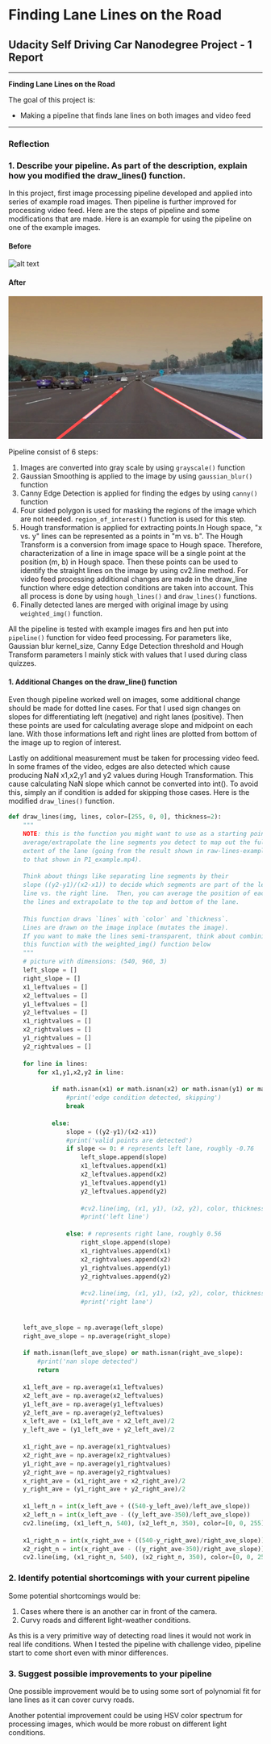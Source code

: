 # **Finding Lane Lines on the Road** 

## Udacity Self Driving Car Nanodegree Project - 1 Report


---

**Finding Lane Lines on the Road**

The goal of this project is:
* Making a pipeline that finds lane lines on both images and video feed


[//]: # (Image References)

[image1]: ./test_images/solidWhiteCurve.jpg "Before"
[image2]: ./test_images_output/solidWhiteCurve.jpg "Before"

---

### Reflection

### 1. Describe your pipeline. As part of the description, explain how you modified the draw_lines() function.

In this project, first image processing pipeline developed and applied into series of example road images. Then pipeline is further improved for processing video feed. Here are the steps of pipeline and some modifications that are made. Here is an example for using the pipeline on one of the example images.

#### Before
![alt text][image1]

#### After
![alt text][image2]



Pipeline consist of 6 steps:
1. Images are converted into gray scale by using `grayscale()` function
2. Gaussian Smoothing is applied to the image by using `gaussian_blur()` function
3. Canny Edge Detection is applied for finding the edges by using `canny()` function
4. Four sided polygon is used for masking the regions of the image which are not needed. `region_of_interest()` function is used for this step.
5. Hough transformation is applied for extracting points.In Hough space, "x vs. y" lines can be represented as a points in "m vs. b". The Hough Transform is a conversion from image space to Hough space. 
   Therefore, characterization of a line in image space will be a single point at the position (m, b) in Hough space. Then these points can be used to identify the straight lines on the image by using cv2.line method. 
   For video feed processing additional changes are made in the draw_line function where edge detection conditions are taken into account. This all process is done by using `hough_lines()` and `draw_lines()` functions.
6. Finally detected lanes are merged with original image by using `weighted_img()` function.

All the pipeline is tested with example images firs and hen put into `pipeline()` function for video feed processing. 
For parameters like, Gaussian blur kernel_size, Canny Edge Detection threshold and Hough Transform parameters I mainly stick with values that I used during class quizzes.

#### 1. Additional Changes on the draw_line() function

Even though pipeline worked well on images, some additional change should be made for dotted line cases. For that I used sign changes on slopes for differentiating left (negative) and right lanes (positive). 
Then these points are used for calculating average slope and midpoint on each lane. With those informations left and right lines are plotted from bottom of the image up to region of interest. 

Lastly on additional measurement must be taken for processing video feed. 
In some frames of the video, edges are also detected which cause producing NaN x1,x2,y1 and y2 values during Hough Transformation. This cause calculating NaN slope which cannot be converted into int().
To avoid this, simply an if condition is added for skipping those cases. Here is the modified `draw_lines()` function.

```python
def draw_lines(img, lines, color=[255, 0, 0], thickness=2):
    """
    NOTE: this is the function you might want to use as a starting point once you want to 
    average/extrapolate the line segments you detect to map out the full
    extent of the lane (going from the result shown in raw-lines-example.mp4
    to that shown in P1_example.mp4).  
    
    Think about things like separating line segments by their 
    slope ((y2-y1)/(x2-x1)) to decide which segments are part of the left
    line vs. the right line.  Then, you can average the position of each of 
    the lines and extrapolate to the top and bottom of the lane.
    
    This function draws `lines` with `color` and `thickness`.    
    Lines are drawn on the image inplace (mutates the image).
    If you want to make the lines semi-transparent, think about combining
    this function with the weighted_img() function below
    """
    # picture with dimensions: (540, 960, 3)
    left_slope = []
    right_slope = []
    x1_leftvalues = []
    x2_leftvalues = []
    y1_leftvalues = []
    y2_leftvalues = []
    x1_rightvalues = []
    x2_rightvalues = []
    y1_rightvalues = []
    y2_rightvalues = []
    
    for line in lines:
        for x1,y1,x2,y2 in line:
            
            if math.isnan(x1) or math.isnan(x2) or math.isnan(y1) or math.isnan(y2):
                #print('edge condition detected, skipping')
                break             
            
            else:
                slope = ((y2-y1)/(x2-x1))
                #print('valid points are detected')
                if slope <= 0: # represents left lane, roughly -0.76
                    left_slope.append(slope)
                    x1_leftvalues.append(x1)
                    x2_leftvalues.append(x2)
                    y1_leftvalues.append(y1)
                    y2_leftvalues.append(y2)

                    #cv2.line(img, (x1, y1), (x2, y2), color, thickness) #not useful for dotted lines
                    #print('left line')

                else: # represents right lane, roughly 0.56
                    right_slope.append(slope)
                    x1_rightvalues.append(x1)
                    x2_rightvalues.append(x2)
                    y1_rightvalues.append(y1)
                    y2_rightvalues.append(y2)

                    #cv2.line(img, (x1, y1), (x2, y2), color, thickness) #not useful for dotted lines
                    #print('right lane')
                
                
    left_ave_slope = np.average(left_slope)
    right_ave_slope = np.average(right_slope)
    
    if math.isnan(left_ave_slope) or math.isnan(right_ave_slope):
        #print('nan slope detected')
        return
    
    x1_left_ave = np.average(x1_leftvalues)
    x2_left_ave = np.average(x2_leftvalues)
    y1_left_ave = np.average(y1_leftvalues)
    y2_left_ave = np.average(y2_leftvalues)
    x_left_ave = (x1_left_ave + x2_left_ave)/2
    y_left_ave = (y1_left_ave + y2_left_ave)/2

    x1_right_ave = np.average(x1_rightvalues)
    x2_right_ave = np.average(x2_rightvalues)
    y1_right_ave = np.average(y1_rightvalues)
    y2_right_ave = np.average(y2_rightvalues)
    x_right_ave = (x1_right_ave + x2_right_ave)/2
    y_right_ave = (y1_right_ave + y2_right_ave)/2    

    x1_left_n = int(x_left_ave + ((540-y_left_ave)/left_ave_slope))
    x2_left_n = int(x_left_ave - ((y_left_ave-350)/left_ave_slope))
    cv2.line(img, (x1_left_n, 540), (x2_left_n, 350), color=[0, 0, 255], thickness=10)
    
    x1_right_n = int(x_right_ave + ((540-y_right_ave)/right_ave_slope))
    x2_right_n = int(x_right_ave - ((y_right_ave-350)/right_ave_slope))
    cv2.line(img, (x1_right_n, 540), (x2_right_n, 350), color=[0, 0, 255], thickness=10)  
```

### 2. Identify potential shortcomings with your current pipeline


Some potential shortcomings would be:

1. Cases where there is an another car in front of the camera.
2. Curvy roads and different light-weather conditions. 

As this is a very primitive way of detecting road lines it would not work in real life conditions. When I tested the pipeline with challenge video, pipeline start to come short even with minor differences.



### 3. Suggest possible improvements to your pipeline

One possible improvement would be to using some sort of polynomial fit for lane lines as it can cover curvy roads.

Another potential improvement could be using HSV color spectrum for processing images, which would be more robust on different light conditions.
